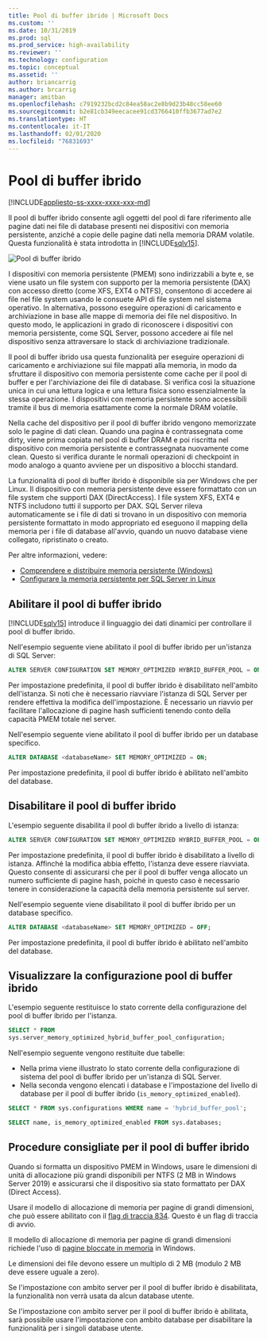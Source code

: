 ```yaml
---
title: Pool di buffer ibrido | Microsoft Docs
ms.custom: ''
ms.date: 10/31/2019
ms.prod: sql
ms.prod_service: high-availability
ms.reviewer: ''
ms.technology: configuration
ms.topic: conceptual
ms.assetid: ''
author: briancarrig
ms.author: brcarrig
manager: amitban
ms.openlocfilehash: c7919232bcd2c84ea58ac2e8b9d23b48cc58ee60
ms.sourcegitcommit: b2e81cb349eecacee91cd3766410ffb3677ad7e2
ms.translationtype: HT
ms.contentlocale: it-IT
ms.lasthandoff: 02/01/2020
ms.locfileid: "76831693"
---
```

# <a name="hybrid-buffer-pool"></a>Pool di buffer ibrido
[!INCLUDE[appliesto-ss-xxxx-xxxx-xxx-md](../../includes/appliesto-ss-xxxx-xxxx-xxx-md.md)]

Il pool di buffer ibrido consente agli oggetti del pool di fare riferimento alle pagine dati nei file di database presenti nei dispositivi con memoria persistente, anziché a copie delle pagine dati nella memoria DRAM volatile. Questa funzionalità è stata introdotta in [!INCLUDE[sqlv15](../../includes/sssqlv15-md.md)].

![Pool di buffer ibrido](./media/hybrid-buffer-pool.png)

I dispositivi con memoria persistente (PMEM) sono indirizzabili a byte e, se viene usato un file system con supporto per la memoria persistente (DAX) con accesso diretto (come XFS, EXT4 o NTFS), consentono di accedere ai file nel file system usando le consuete API di file system nel sistema operativo. In alternativa, possono eseguire operazioni di caricamento e archiviazione in base alle mappe di memoria dei file nel dispositivo. In questo modo, le applicazioni in grado di riconoscere i dispositivi con memoria persistente, come SQL Server, possono accedere ai file nel dispositivo senza attraversare lo stack di archiviazione tradizionale.

Il pool di buffer ibrido usa questa funzionalità per eseguire operazioni di caricamento e archiviazione sui file mappati alla memoria, in modo da sfruttare il dispositivo con memoria persistente come cache per il pool di buffer e per l'archiviazione dei file di database. Si verifica così la situazione unica in cui una lettura logica e una lettura fisica sono essenzialmente la stessa operazione. I dispositivi con memoria persistente sono accessibili tramite il bus di memoria esattamente come la normale DRAM volatile.

Nella cache del dispositivo per il pool di buffer ibrido vengono memorizzate solo le pagine di dati clean. Quando una pagina è contrassegnata come dirty, viene prima copiata nel pool di buffer DRAM e poi riscritta nel dispositivo con memoria persistente e contrassegnata nuovamente come clean. Questo si verifica durante le normali operazioni di checkpoint in modo analogo a quanto avviene per un dispositivo a blocchi standard.

La funzionalità di pool di buffer ibrido è disponibile sia per Windows che per Linux. Il dispositivo con memoria persistente deve essere formattato con un file system che supporti DAX (DirectAccess). I file system XFS, EXT4 e NTFS includono tutti il supporto per DAX. SQL Server rileva automaticamente se i file di dati si trovano in un dispositivo con memoria persistente formattato in modo appropriato ed eseguono il mapping della memoria per i file di database all'avvio, quando un nuovo database viene collegato, ripristinato o creato.

Per altre informazioni, vedere:

* [Comprendere e distribuire memoria persistente (Windows)](/windows-server/storage/storage-spaces/deploy-pmem/)
* [Configurare la memoria persistente per SQL Server in Linux](../../linux/sql-server-linux-configure-pmem.md)


## <a name="enable-hybrid-buffer-pool"></a>Abilitare il pool di buffer ibrido

[!INCLUDE[sqlv15](../../includes/sssqlv15-md.md)] introduce il linguaggio dei dati dinamici per controllare il pool di buffer ibrido.

Nell'esempio seguente viene abilitato il pool di buffer ibrido per un'istanza di SQL Server:

```sql
ALTER SERVER CONFIGURATION SET MEMORY_OPTIMIZED HYBRID_BUFFER_POOL = ON;
```

Per impostazione predefinita, il pool di buffer ibrido è disabilitato nell'ambito dell'istanza. Si noti che è necessario riavviare l'istanza di SQL Server per rendere effettiva la modifica dell'impostazione. È necessario un riavvio per facilitare l'allocazione di pagine hash sufficienti tenendo conto della capacità PMEM totale nel server.

Nell'esempio seguente viene abilitato il pool di buffer ibrido per un database specifico.

```sql
ALTER DATABASE <databaseName> SET MEMORY_OPTIMIZED = ON;
```

Per impostazione predefinita, il pool di buffer ibrido è abilitato nell'ambito del database.

## <a name="disable-hybrid-buffer-pool"></a>Disabilitare il pool di buffer ibrido

L'esempio seguente disabilita il pool di buffer ibrido a livello di istanza:

```sql
ALTER SERVER CONFIGURATION SET MEMORY_OPTIMIZED HYBRID_BUFFER_POOL = OFF;
```

Per impostazione predefinita, il pool di buffer ibrido è disabilitato a livello di istanza. Affinché la modifica abbia effetto, l'istanza deve essere riavviata. Questo consente di assicurarsi che per il pool di buffer venga allocato un numero sufficiente di pagine hash, poiché in questo caso è necessario tenere in considerazione la capacità della memoria persistente sul server.

Nell'esempio seguente viene disabilitato il pool di buffer ibrido per un database specifico.

```sql
ALTER DATABASE <databaseName> SET MEMORY_OPTIMIZED = OFF;
```

Per impostazione predefinita, il pool di buffer ibrido è abilitato nell'ambito del database.

## <a name="view-hybrid-buffer-pool-configuration"></a>Visualizzare la configurazione pool di buffer ibrido

L'esempio seguente restituisce lo stato corrente della configurazione del pool di buffer ibrido per l'istanza.

```sql
SELECT * FROM
sys.server_memory_optimized_hybrid_buffer_pool_configuration;
```

Nell'esempio seguente vengono restituite due tabelle:

- Nella prima viene illustrato lo stato corrente della configurazione di sistema del pool di buffer ibrido per un'istanza di SQL Server.
- Nella seconda vengono elencati i database e l'impostazione del livello di database per il pool di buffer ibrido (`is_memory_optimized_enabled`).

```sql
SELECT * FROM sys.configurations WHERE name = 'hybrid_buffer_pool';

SELECT name, is_memory_optimized_enabled FROM sys.databases;
```

## <a name="best-practices-for-hybrid-buffer-pool"></a>Procedure consigliate per il pool di buffer ibrido

Quando si formatta un dispositivo PMEM in Windows, usare le dimensioni di unità di allocazione più grandi disponibili per NTFS (2 MB in Windows Server 2019) e assicurarsi che il dispositivo sia stato formattato per DAX (Direct Access).

Usare il modello di allocazione di memoria per pagine di grandi dimensioni, che può essere abilitato con il [flag di traccia 834](../../t-sql/database-console-commands/dbcc-traceon-trace-flags-transact-sql.md). Questo è un flag di traccia di avvio.

Il modello di allocazione di memoria per pagine di grandi dimensioni richiede l'uso di [pagine bloccate in memoria](./enable-the-lock-pages-in-memory-option-windows.md) in Windows.

Le dimensioni dei file devono essere un multiplo di 2 MB (modulo 2 MB deve essere uguale a zero).

Se l'impostazione con ambito server per il pool di buffer ibrido è disabilitata, la funzionalità non verrà usata da alcun database utente.

Se l'impostazione con ambito server per il pool di buffer ibrido è abilitata, sarà possibile usare l'impostazione con ambito database per disabilitare la funzionalità per i singoli database utente.
